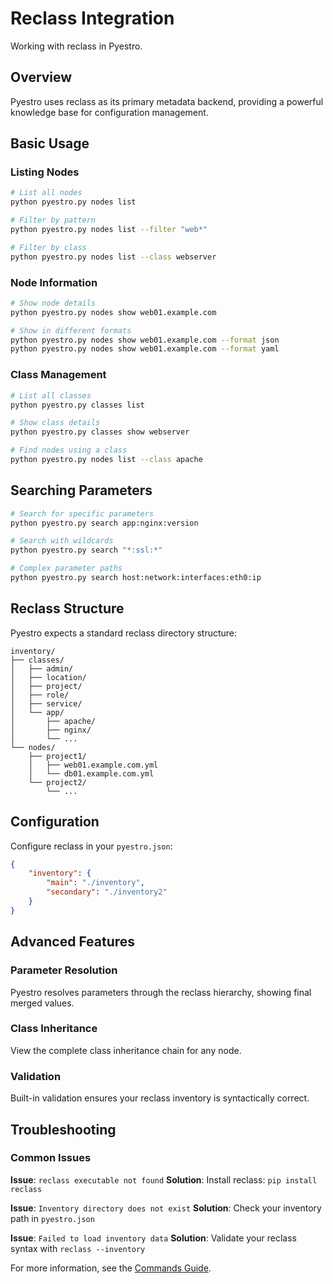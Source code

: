 # Reclass Integration

Working with reclass in Pyestro.

## Overview

Pyestro uses reclass as its primary metadata backend, providing a powerful knowledge base for configuration management.

## Basic Usage

### Listing Nodes

```bash
# List all nodes
python pyestro.py nodes list

# Filter by pattern
python pyestro.py nodes list --filter "web*"

# Filter by class
python pyestro.py nodes list --class webserver
```

### Node Information

```bash
# Show node details
python pyestro.py nodes show web01.example.com

# Show in different formats
python pyestro.py nodes show web01.example.com --format json
python pyestro.py nodes show web01.example.com --format yaml
```

### Class Management

```bash
# List all classes
python pyestro.py classes list

# Show class details
python pyestro.py classes show webserver

# Find nodes using a class
python pyestro.py nodes list --class apache
```

## Searching Parameters

```bash
# Search for specific parameters
python pyestro.py search app:nginx:version

# Search with wildcards
python pyestro.py search "*:ssl:*"

# Complex parameter paths
python pyestro.py search host:network:interfaces:eth0:ip
```

## Reclass Structure

Pyestro expects a standard reclass directory structure:

```
inventory/
├── classes/
│   ├── admin/
│   ├── location/
│   ├── project/
│   ├── role/
│   ├── service/
│   └── app/
│       ├── apache/
│       ├── nginx/
│       └── ...
└── nodes/
    ├── project1/
    │   ├── web01.example.com.yml
    │   └── db01.example.com.yml
    └── project2/
        └── ...
```

## Configuration

Configure reclass in your `pyestro.json`:

```json
{
    "inventory": {
        "main": "./inventory",
        "secondary": "./inventory2"
    }
}
```

## Advanced Features

### Parameter Resolution
Pyestro resolves parameters through the reclass hierarchy, showing final merged values.

### Class Inheritance
View the complete class inheritance chain for any node.

### Validation
Built-in validation ensures your reclass inventory is syntactically correct.

## Troubleshooting

### Common Issues

**Issue**: `reclass executable not found`
**Solution**: Install reclass: `pip install reclass`

**Issue**: `Inventory directory does not exist`
**Solution**: Check your inventory path in `pyestro.json`

**Issue**: `Failed to load inventory data`
**Solution**: Validate your reclass syntax with `reclass --inventory`

For more information, see the [Commands Guide](commands.md).
